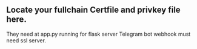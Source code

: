 ## Locate your fullchain Certfile and privkey file here.
They need at app.py running for flask server
Telegram bot webhook must need ssl server.
